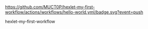 https://github.com/MUCT0P/hexlet-my-first-workflow/actions/workflows/hello-world.yml/badge.svg?event=push


hexlet-my-first-workflow
